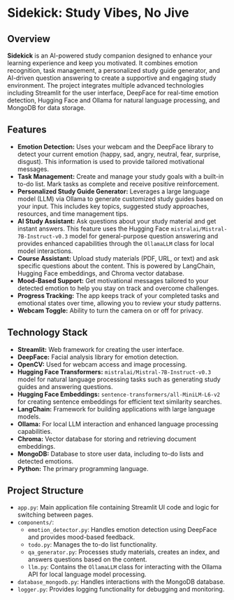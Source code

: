 # Sidekick: Study Vibes, No Jive

## Overview

**Sidekick** is an AI-powered study companion designed to enhance your learning experience and keep you motivated. It combines emotion recognition, task management, a personalized study guide generator, and AI-driven question answering to create a supportive and engaging study environment. The project integrates multiple advanced technologies including Streamlit for the user interface, DeepFace for real-time emotion detection, Hugging Face and Ollama for natural language processing, and MongoDB for data storage.

## Features

-   **Emotion Detection:** Uses your webcam and the DeepFace library to detect your current emotion (happy, sad, angry, neutral, fear, surprise, disgust). This information is used to provide tailored motivational messages.
-   **Task Management:** Create and manage your study goals with a built-in to-do list. Mark tasks as complete and receive positive reinforcement.
-   **Personalized Study Guide Generator:**  Leverages a large language model (LLM) via Ollama to generate customized study guides based on your input. This includes key topics, suggested study approaches, resources, and time management tips.
-   **AI Study Assistant:** Ask questions about your study material and get instant answers. This feature uses the Hugging Face `mistralai/Mistral-7B-Instruct-v0.3` model for general-purpose question answering and provides enhanced capabilities through the `OllamaLLM` class for local model interactions.
-   **Course Assistant:** Upload study materials (PDF, URL, or text) and ask specific questions about the content. This is powered by LangChain, Hugging Face embeddings, and Chroma vector database.
-   **Mood-Based Support:** Get motivational messages tailored to your detected emotion to help you stay on track and overcome challenges.
-   **Progress Tracking:** The app keeps track of your completed tasks and emotional states over time, allowing you to review your study patterns.
-   **Webcam Toggle:** Ability to turn the camera on or off for privacy.

## Technology Stack

-   **Streamlit:** Web framework for creating the user interface.
-   **DeepFace:** Facial analysis library for emotion detection.
-   **OpenCV:** Used for webcam access and image processing.
-   **Hugging Face Transformers:**  `mistralai/Mistral-7B-Instruct-v0.3` model for natural language processing tasks such as generating study guides and answering questions.
-   **Hugging Face Embeddings:** `sentence-transformers/all-MiniLM-L6-v2` for creating sentence embeddings for efficient text similarity searches.
-   **LangChain:** Framework for building applications with large language models.
-   **Ollama:** For local LLM interaction and enhanced language processing capabilities.
-   **Chroma:** Vector database for storing and retrieving document embeddings.
-   **MongoDB:** Database to store user data, including to-do lists and detected emotions.
-   **Python:** The primary programming language.

## Project Structure

-   `app.py`: Main application file containing Streamlit UI code and logic for switching between pages.
-   `components/`:
    -   `emotion_detector.py`:  Handles emotion detection using DeepFace and provides mood-based feedback.
    -   `todo.py`:  Manages the to-do list functionality.
    -   `qa_generator.py`: Processes study materials, creates an index, and answers questions based on the content.
    -   `llm.py`: Contains the `OllamaLLM` class for interacting with the Ollama API for local language model processing.
-   `database_mongodb.py`:  Handles interactions with the MongoDB database.
-   `logger.py`:  Provides logging functionality for debugging and monitoring.


